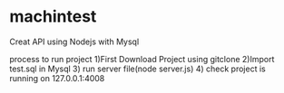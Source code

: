 # machintest
Creat API using Nodejs with Mysql

process to run project
1)First Download Project using gitclone
2)Import test.sql in Mysql 
3) run server file(node server.js)
4) check project is running on 127.0.0.1:4008

